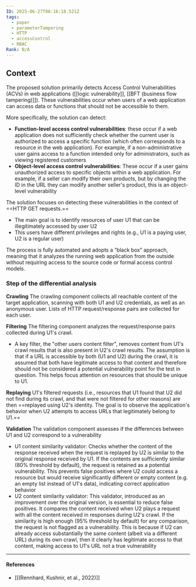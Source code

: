 ```yaml
---
ID: 2025-06-27T08:16:18.521Z
tags:
  - paper
  - parameterTampering
  - HTTP
  - accessControl
  - RBAC
Rank: N/A
---
```

## Context

The proposed solution primarily detects Access Control Vulnerabilities (ACVs) in web applications ([[logic vulnerability]], [[BFT (business flow tampering)]]). These vulnerabilities occur when users of a web application can access data or functions that should not be accessible to them.

More specifically, the solution can detect:
- **Function-level access control vulnerabilities**: these occur if a web application does not sufficiently check whether the current user is authorized to access a specific function (which often corresponds to a resource in the web application). For example, if a non-administrative user gains access to a function intended only for administrators, such as viewing registered customers
- **Object-level access control vulnerabilities**: These occur if a user gains unauthorized access to specific objects within a web application. For example, if a seller can modify their own products, but by changing the ID in the URL they can modify another seller's product, this is an object-level vulnerability

The solution focuses on detecting these vulnerabilities in the context of ==HTTP GET requests.== 
- The main goal is to identify resources of user U1 that can be illegitimately accessed by user U2
- This users have different privileges and rights (e.g., U1 is a paying user, U2 is a regular user)

The process is fully automated and adopts a “black box” approach, meaning that it analyzes the running web application from the outside without requiring access to the source code or formal access control models.

### Step of the differential analysis

**Crawling**
The crawling component collects all reachable content of the target application, scanning with both U1 and U2 credentials, as well as an anonymous user. Lists of HTTP request/response pairs are collected for each user.

**Filtering**
The filtering component analyzes the request/response pairs collected during U1's crawl.
- A key filter, the "other users content filter", removes content from U1's crawl results that is also present in U2's crawl results. The assumption is that if a URL is accessible by both (U1 and U2) during the crawl, it is assumed that both have legitimate access to that content and therefore should not be considered a potential vulnerability point for the test in question. This helps focus attention on resources that should be unique to U1.

**Replaying**
U1's filtered requests (i.e., resources that U1 found that U2 did not find during its crawl, and that were not filtered for other reasons) are then ==replayed using U2's identity. The goal is to observe the application's behavior when U2 attempts to access URLs that legitimately belong to U1.==

**Validation**
The validation component assesses if the differences between U1 and U2 correspond to a vulnerability
- U1 content similarity validator: Checks whether the content of the response received when the request is replayed by U2 is similar to the original response received by U1. If the contents are sufficiently similar (80% threshold by default), the request is retained as a potential vulnerability. This prevents false positives where U2 could access a resource but would receive significantly different or empty content (e.g. an empty list instead of U1's data), indicating correct application behavior
- U2 content similarity validator: This validator, introduced as an improvement over the original version, is essential to reduce false positives. It compares the content received when U2 plays a request with all the content received in responses during U2's crawl. If the similarity is high enough (95% threshold by default) for any comparison, the request is not flagged as a vulnerability. This is because if U2 can already access substantially the same content (albeit via a different URL) during its own crawl, then it clearly has legitimate access to that content, making access to U1's URL not a true vulnerability

---
#### References
- [[(Rennhard, Kushnir, et al., 2022)]]
